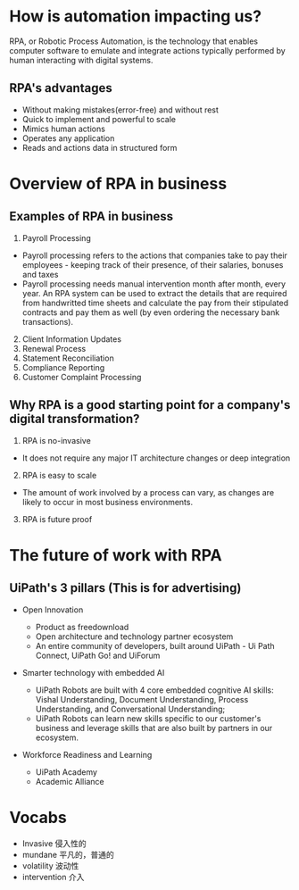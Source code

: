 # How is automation impacting us?
RPA, or Robotic Process Automation, is the technology that enables computer software to emulate and integrate actions typically performed by human interacting with digital systems.

## RPA's advantages
- Without making mistakes(error-free) and without rest
- Quick to implement and powerful to scale
- Mimics human actions
- Operates any application
- Reads and actions data in structured form

# Overview of RPA in business

## Examples of RPA in business

1. Payroll Processing
 - Payroll processing refers to the actions that companies take to pay their employees - keeping track of their presence, of their salaries, bonuses and taxes
 - Payroll processing needs manual intervention month after month, every year. An RPA system can be used to extract the details that are required from handwritted time sheets and calculate the pay from their stipulated contracts and pay them as well (by even ordering the necessary bank transactions).

2. Client Information Updates
3. Renewal Process
4. Statement Reconciliation
5. Compliance Reporting
6. Customer Complaint Processing

## Why RPA is a good starting point for a company's digital transformation?

1. RPA is no-invasive
- It does not require any major IT architecture changes or deep integration
2. RPA is easy to scale
- The amount of work involved by a process can vary, as changes are likely to occur in most business environments.
3. RPA is future proof

# The future of work with RPA

## UiPath's 3 pillars (This is for advertising)

- Open Innovation
  -  Product as freedownload
  -  Open architecture and technology partner ecosystem
  -  An entire community of developers, built around UiPath - Ui Path Connect, UiPath Go! and UiForum

- Smarter technology with embedded AI
  - UiPath Robots are built with 4 core embedded cognitive AI skills: Vishal Understanding, Document Understanding, Process Understanding, and Conversational Understanding;
  - UiPath Robots can learn new skills specific to our customer's business and leverage skills that are also built by partners in our ecosystem.
- Workforce Readiness and Learning
  - UiPath Academy
  - Academic Alliance
  
 
# Vocabs
- Invasive 侵入性的
- mundane 平凡的，普通的
- volatility 波动性
- intervention 介入
